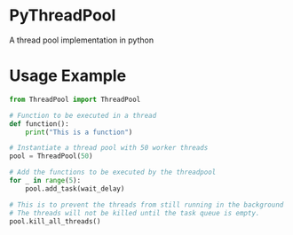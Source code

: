 # PyThreadPool
A thread pool implementation in python

# Usage Example
```python
from ThreadPool import ThreadPool

# Function to be executed in a thread
def function():
    print("This is a function")

# Instantiate a thread pool with 50 worker threads
pool = ThreadPool(50)

# Add the functions to be executed by the threadpool
for _ in range(5):
    pool.add_task(wait_delay)

# This is to prevent the threads from still running in the background
# The threads will not be killed until the task queue is empty. 
pool.kill_all_threads()
```
